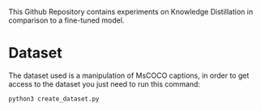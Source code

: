 This Github Repository contains experiments on Knowledge Distillation in comparison to a fine-tuned model.

# Dataset
The dataset used is a manipulation of MsCOCO captions, in order to get access to the dataset you just need to run this command:

```python3 create_dataset.py ```
